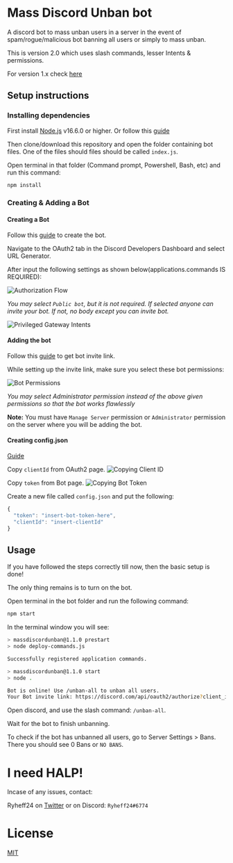 # Mass Discord Unban bot

A discord bot to mass unban users in a server in the event of spam/rogue/malicious bot banning all users or simply to mass unban.

This is version 2.0 which uses slash commands, lesser Intents & permissions.

For version 1.x check [here](./README_old.md)

## Setup instructions

### Installing dependencies

First install [Node.js](https://nodejs.org/en/download/current/) v16.6.0 or higher. Or follow this [guide](https://discordjs.guide/preparations/)

Then clone/download this repository and open the folder containing bot files. One of the files should files should be called `index.js`.

Open terminal in that folder (Command prompt, Powershell, Bash, etc) and run this command:

```bash
npm install
```

### Creating & Adding a Bot

#### Creating a Bot

Follow this [guide](https://discordjs.guide/preparations/setting-up-a-bot-application.html) to create the bot.

Navigate to the OAuth2 tab in the Discord Developers Dashboard and select URL Generator.

After input the following settings as shown below(applications.commands IS REQUIRED):

![Authorization Flow](https://i.imgur.com/dM2KQev.png)

_You may select `Public bot`, but it is not required. If selected anyone can invite your bot. If not, no body except you can invite bot._

![Privileged Gateway Intents](https://i.imgur.com/NJUFUkj.png)

#### Adding the bot

Follow this [guide](https://discordjs.guide/preparations/adding-your-bot-to-servers.html) to get bot invite link.

While setting up the invite link, make sure you select these bot permissions:

![Bot Permissions](https://i.imgur.com/Rmon7OJ.png)

_You may select Administrator permission instead of the above given permissions so that the bot works flawlessly_

**Note:** You must have `Manage Server` permission or `Administrator` permission on the server where you will be adding the bot.

#### Creating config.json

[Guide](https://discordjs.guide/creating-your-bot/#using-config-json)

Copy `clientId` from OAuth2 page.
![Copying Client ID](https://i.imgur.com/aiBC8cF.png)

Copy `token` from Bot page.
![Copying Bot Token](https://i.imgur.com/DUKebFW.png)

Create a new file called `config.json` and put the following:

```js
{
  "token": "insert-bot-token-here",
  "clientId": "insert-clientId"
}
```

## Usage

If you have followed the steps correctly till now, then the basic setup is done!

The only thing remains is to turn on the bot.

Open terminal in the bot folder and run the following command:

```bash
npm start
```

In the terminal window you will see:

```bash
> massdiscordunban@1.1.0 prestart
> node deploy-commands.js

Successfully registered application commands.

> massdiscordunban@1.1.0 start
> node .

Bot is online! Use /unban-all to unban all users.
Your Bot invite link: https://discord.com/api/oauth2/authorize?client_id=<youtclientid>&scope=bot+applications.commands&permissions=2054
```

Open discord, and use the slash command: `/unban-all`.

Wait for the bot to finish unbanning.

To check if the bot has unbanned all users, go to Server Settings > Bans.
There you should see 0 Bans or `NO BANS`.


# I need HALP!

Incase of any issues, contact:

Ryheff24 on [Twitter](https://twitter.com/Ryheff24) or on Discord: `Ryheff24#6774`

# License

[MIT](./LICENSE)

